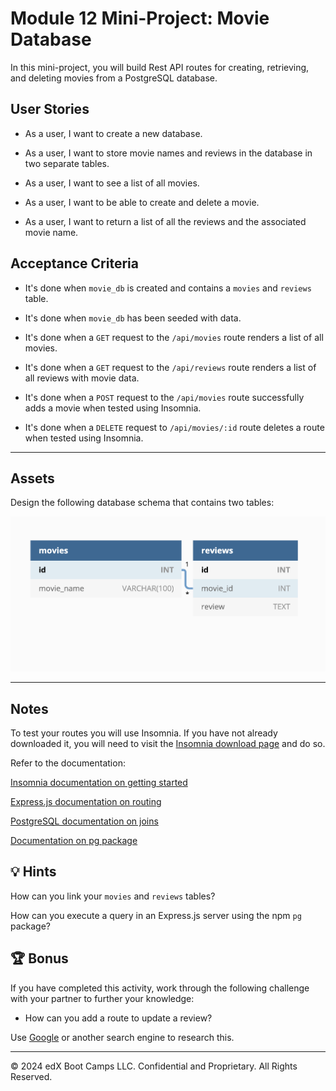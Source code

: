# Module 12 Mini-Project: Movie Database

In this mini-project, you will build Rest API routes for creating, retrieving, and deleting movies from a PostgreSQL database.

## User Stories

* As a user, I want to create a new database.

* As a user, I want to store movie names and reviews in the database in two separate tables.

* As a user, I want to see a list of all movies.

* As a user, I want to be able to create and delete a movie.

* As a user, I want to return a list of all the reviews and the associated movie name.

## Acceptance Criteria

* It's done when `movie_db` is created and contains a `movies` and `reviews` table.

* It's done when `movie_db` has been seeded with data.

* It's done when a `GET` request to the `/api/movies` route renders a list of all movies.

* It's done when a `GET` request to the `/api/reviews` route renders a list of all reviews with movie data.

* It's done when a `POST` request to the `/api/movies` route successfully adds a movie when tested using Insomnia.

* It's done when a `DELETE` request to `/api/movies/:id` route deletes a route when tested using Insomnia.

---

## Assets

Design the following database schema that contains two tables:

![The database schema includes a movies table and a reviews table, linked by the movie id.](./assets/image_1.png)

---

## Notes

To test your routes you will use Insomnia. If you have not already downloaded it, you will need to visit the [Insomnia download page](https://insomnia.rest/download) and do so.

Refer to the documentation:

[Insomnia documentation on getting started](https://support.insomnia.rest/category/152-using-insomnia)

[Express.js documentation on routing](https://expressjs.com/en/guide/routing.html)

[PostgreSQL documentation on joins](https://www.postgresql.org/docs/current/tutorial-join.html)

[Documentation on pg package](https://node-postgres.com/)

## 💡 Hints

How can you link your `movies` and `reviews` tables?

How can you execute a query in an Express.js server using the npm `pg` package?

## 🏆 Bonus

If you have completed this activity, work through the following challenge with your partner to further your knowledge:

* How can you add a route to update a review?

Use [Google](www.google.com) or another search engine to research this.

---
© 2024 edX Boot Camps LLC. Confidential and Proprietary. All Rights Reserved.
